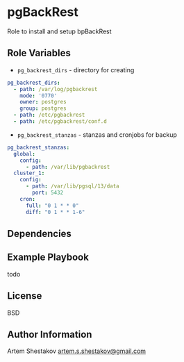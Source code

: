 pgBackRest
=========

Role to install and setup bpBackRest

Role Variables
--------------

* `pg_backrest_dirs` - directory for creating
```yaml
pg_backrest_dirs:
  - path: /var/log/pgbackrest
    mode: '0770'
    owner: postgres
    group: postgres
  - path: /etc/pgbackrest
  - path: /etc/pgbackrest/conf.d
```
* `pg_backrest_stanzas` - stanzas and cronjobs for backup
```yaml
pg_backrest_stanzas:
  global:
    config:
      - path: /var/lib/pgbackrest
  cluster_1:
    config:
      - path: /var/lib/pgsql/13/data
        port: 5432
    cron:
      full: "0 1 * * 0"
      diff: "0 1 * * 1-6"
```

Dependencies
------------

Example Playbook
----------------
todo

License
-------

BSD

Author Information
------------------

Artem Shestakov
artem.s.shestakov@gmail.com

